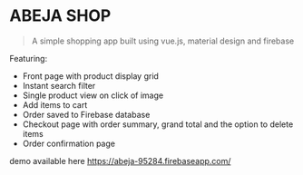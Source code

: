 # ABEJA SHOP

> A simple shopping app built using vue.js, material design and firebase

Featuring:

- Front page with product display grid
- Instant search filter
- Single product view on click of image
- Add items to cart
- Order saved to Firebase database
- Checkout page with order summary, grand total and the option to delete items
- Order confirmation page

demo available here https://abeja-95284.firebaseapp.com/

